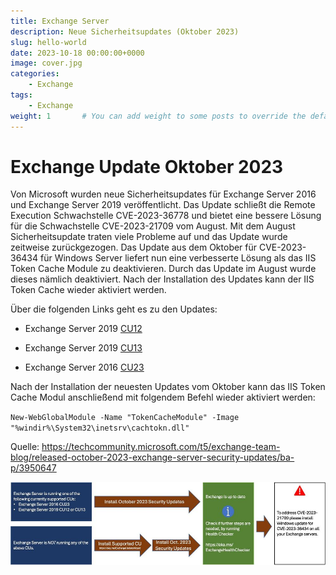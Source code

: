 ```yaml
---
title: Exchange Server
description: Neue Sicherheitsupdates (Oktober 2023)
slug: hello-world
date: 2023-10-18 00:00:00+0000
image: cover.jpg
categories:
    - Exchange
tags:
    - Exchange
weight: 1       # You can add weight to some posts to override the default sorting (date descending)
---
```


## <h1>Exchange Update Oktober 2023</h1>

Von Microsoft wurden neue Sicherheitsupdates für Exchange Server 2016 und Exchange Server 2019 veröffentlicht. Das Update schließt die Remote Execution Schwachstelle CVE-2023-36778 und bietet eine bessere Lösung für die Schwachstelle CVE-2023-21709 vom August. Mit dem August Sicherheitsupdate traten viele Probleme auf und das Update wurde zeitweise zurückgezogen. Das Update aus dem Oktober für CVE-2023-36434 für Windows Server liefert nun eine verbesserte Lösung als das IIS Token Cache Module zu deaktivieren. Durch das Update im August wurde dieses nämlich deaktiviert. Nach der Installation des Updates kann der IIS Token Cache wieder aktiviert werden.

Über die folgenden Links geht es zu den Updates:

- Exchange Server 2019 [CU12](https://www.microsoft.com/en-us/download/details.aspx?id=105638) 
- Exchange Server 2019 [CU13](https://www.microsoft.com/en-us/download/details.aspx?id=105637)

- Exchange Server 2016 [CU23](https://www.microsoft.com/en-us/download/details.aspx?id=105639)

Nach der Installation der neuesten Updates vom Oktober kann das IIS Token Cache Modul anschließend mit folgendem Befehl wieder aktiviert werden:

	
`New-WebGlobalModule -Name "TokenCacheModule" -Image "%windir%\System32\inetsrv\cachtokn.dll"`


Quelle: https://techcommunity.microsoft.com/t5/exchange-team-blog/released-october-2023-exchange-server-security-updates/ba-p/3950647

![Update Pfad](exchange_october_2023_update_upgrade_path.jpg)